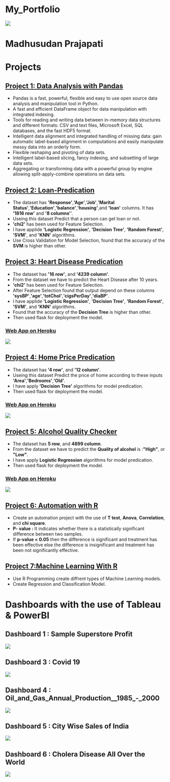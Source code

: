 # My_Portfolio

![](images/Madhu.jpg)

# Madhusudan Prajapati

# Projects

## [**Project 1: Data Analysis with Pandas**](https://github.com/Madhu2511995/Pandas-Library)

  * Pandas is a fast, powerful, flexible and easy to use open source data analysis and manipulation tool in Python.
  * A fast and efficient DataFrame object for data manipulation with integrated indexing.
  * Tools for reading and writing data between in-memory data structures and different formats: CSV and text files, Microsoft Excel, SQL databases, and the fast HDF5 format.
  * Intelligent data alignment and integrated handling of missing data: gain automatic label-based alignment in computations and easily manipulate messy data into an orderly form.
  * Flexible reshaping and pivoting of data sets.
  * Intelligent label-based slicing, fancy indexing, and subsetting of large data sets.
  * Aggregating or transforming data with a powerful group by engine allowing split-apply-combine operations on data sets.
   
   
   
   
   
## [**Project 2: Loan-Predication**](https://github.com/Madhu2511995/Loan-Predication)   
   
  * The dataset has **'Response'**,**'Age'**,**'Job'**,**'Marital Status'**,**'Education'**,**'balance'**,**'housing'**,and **'loan'** columns. It has **'1816 row'** and **'8 columns'**'. 
  * Useing this dataset Predict that a person can get loan or not.
  * **'chi2'** has been used for Feature Selection.
  * I have applide **'Logistic Regression'**, **'Decision Tree'**, **'Random Forest'**, **'SVM'**, and **'KNN'** algorithms.
  * Use Cross Validation for Model Selection, found that the accuracy of the **SVM** is higher than other.
   

## [**Project 3: Heart Disease Predication**](https://github.com/Madhu2511995/Heart-Disease)

* The dataset has **'16 row'**, and **'4239 column'**.
* From the dataset we have to predict the Heart Disease after 10 years.
* **'chi2'** has been used for Feature Selection.
* After Feature Selection found that output depend on these columns **'sysBP'**,**'age'**,**'totChol'**,**'cigsPerDay'**,**'diaBP'**.
* I have applide **'Logistic Regression'**, **'Decision Tree'**, **'Random Forest'**, **'SVM'**, and **'KNN'** algorithms.
* Found that the accuracy of the **Decision Tree** is higher than other.
* Then used flask for deployment the model.

### [**Web App on Heroku**](https://heart-predication.herokuapp.com/)
![](images/Heart.gif)



## [**Project 4: Home Price Predication**](https://github.com/Madhu2511995/Home-Price-Predication)

* The dataset has **'4 row'**, and **'12 column'**.
* Useing this dataset Predict the price of home according to these inputs **'Area'**,**'Bedrooms'**,**'Old'**.
* I have apply **'Decision Tree'** algorithms for model predication.
* Then used flask for deployment the model.

### [**Web App on Heroku**](https://home-price.herokuapp.com/)

![](images/House.gif)



## [**Project 5: Alcohol Quality Checker**](https://github.com/Madhu2511995/Alcohol-Quality-Predication)

* The dataset has **5 row**, and **4899 column**. 
* From the dataset we have to predict the **Quality of alcohol** is :**"High"**, or **"Low"**.
* I have apply **Logistic Regression** algorithms for model predication.
* Then used flask for deployment the model.


### [**Web App on Heroku**](https://alchol.herokuapp.com/)

![](images/Alcohol.gif)


## [**Project 6: Automation with R**](https://github.com/Madhu2511995/Automation)
 * Create an automation project with the use of **T test**, **Anova**, **Correlation**, and **chi square**.
 * **P- value :** It indicates whether there is a statistically significant difference between two samples.
 * If **p-value < 0.05** then the difference is significant and treatment has been effective else the difference is insignificant and treatment has been not significantly       effective.



## [**Project 7:Machine Learning With R**](https://github.com/Madhu2511995/Machine-Learning-With-R)
 * Use R Programming create diffrent types of Machine Learning models.
 * Create Regression and Classification Model.








# Dashboards with the use of Tableau & PowerBI

## Dashboard 1 : Sample Superstore Profit 
![](images/Superstore.gif)


## Dashboard 3 : Covid 19

![](images/Covid.gif)


## Dashboard 4 : Oil_and_Gas_Annual_Production__1985_-_2000

![](images/Oil.gif)

## Dashboard 5 : City Wise Sales of India

![](images/Sales.gif)


## Dashboard 6 : Cholera Disease All Over the World

![](images/Cholera.gif)

